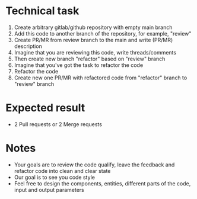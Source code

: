 # Technical task
1. Create arbitrary gitlab/github repository with empty main branch
2. Add this code to another branch of the repository, for example, "review"
3. Create PR/MR from review branch to the main and write (PR/MR) description
4. Imagine that you are reviewing this code, write threads/comments
5. Then create new branch "refactor" based on "review" branch
6. Imagine that you've got the task to refactor the code
7. Refactor the code
8. Create new one PR/MR with refactored code from "refactor" branch to "review" branch

# Expected result
- 2 Pull requests or 2 Merge requests

# Notes
- Your goals are to review the code qualify, leave the feedback and refactor code into clean and clear state
- Our goal is to see you code style
- Feel free to design the components, entities, different parts of the code, input and output parameters